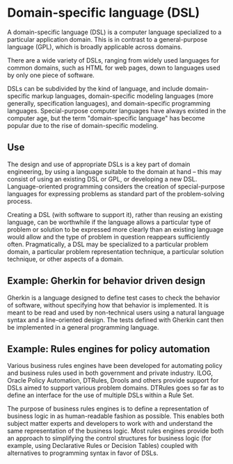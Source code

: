 # Domain-specific language (DSL)

A domain-specific language (DSL) is a computer language specialized to a particular application domain. This is in contrast to a general-purpose language (GPL), which is broadly applicable across domains. 

There are a wide variety of DSLs, ranging from widely used languages for common domains, such as HTML for web pages, down to languages used by only one piece of software. 

DSLs can be subdivided by the kind of language, and include domain-specific markup languages, domain-specific modeling languages (more generally, specification languages), and domain-specific programming languages. Special-purpose computer languages have always existed in the computer age, but the term "domain-specific language" has become popular due to the rise of domain-specific modeling. 


## Use

The design and use of appropriate DSLs is a key part of domain engineering, by using a language suitable to the domain at hand – this may consist of using an existing DSL or GPL, or developing a new DSL. Language-oriented programming considers the creation of special-purpose languages for expressing problems as standard part of the problem-solving process. 

Creating a DSL (with software to support it), rather than reusing an existing language, can be worthwhile if the language allows a particular type of problem or solution to be expressed more clearly than an existing language would allow and the type of problem in question reappears sufficiently often. Pragmatically, a DSL may be specialized to a particular problem domain, a particular problem representation technique, a particular solution technique, or other aspects of a domain.


## Example: Gherkin for behavior driven design

Gherkin is a language designed to define test cases to check the behavior of software, without specifying how that behavior is implemented. It is meant to be read and used by non-technical users using a natural language syntax and a line-oriented design. The tests defined with Gherkin cant then be implemented in a general programming language.


## Example: Rules engines for policy automation

Various business rules engines have been developed for automating policy and business rules used in both government and private industry. ILOG, Oracle Policy Automation, DTRules, Drools and others provide support for DSLs aimed to support various problem domains. DTRules goes so far as to define an interface for the use of multiple DSLs within a Rule Set.

The purpose of business rules engines is to define a representation of business logic in as human-readable fashion as possible. This enables both subject matter experts and developers to work with and understand the same representation of the business logic. Most rules engines provide both an approach to simplifying the control structures for business logic (for example, using Declarative Rules or Decision Tables) coupled with alternatives to programming syntax in favor of DSLs.
